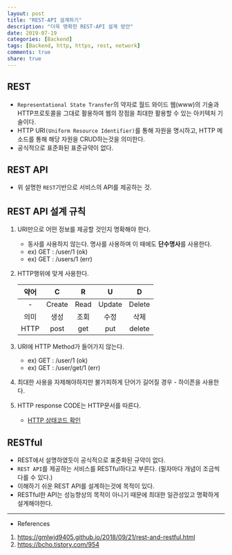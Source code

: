 ```yaml
---
layout: post
title: "REST-API 설계하기"
description: "더욱 명확한 REST-API 설계 방안"
date: 2019-07-19
categories: [Backend]
tags: [Backend, http, https, rest, network]
comments: true
share: true
---
```


## REST
* `Representational State Transfer`의 약자로 월드 와이드 웹(www)의 기술과 HTTP프로토콜을 그대로 활용하여 웹의 장점을 최대한 활용할 수 있는 아키텍처 기술이다.
* HTTP URI`(Uniform Resource Identifier)`를 통해 자원을 명시하고, HTTP 메소드를 통해 해당 자원을 CRUD하는것을 의미한다.
* 공식적으로 표준화된 표준규약이 없다.

## REST API
* 위 설명한 `REST`기반으로 서비스의 API를 제공하는 것.

## REST API 설계 규칙
1. URI만으로 어떤 정보를 제공할 것인지 명확해야 한다.
    - 동사를 사용하지 않는다. 명사를 사용하며 이 때에도 **단수명사**를 사용한다.
    - ex) GET : /user/1 (ok)
    - ex) GET : /users/1 (err)
2. HTTP행위에 맞게 사용한다.

    |약어|C|R|U|D|
    |:---:|:---:|:---:|:---:|:---:|
    |-|Create|Read|Update|Delete|
    |의미|생성|조회|수정|삭제|
    |HTTP|post|get|put|delete|
3. URI에 HTTP Method가 들어가지 않는다.
    - ex) GET : /user/1 (ok)
    - ex) GET : /user/get/1 (err)
4. 최대한 사용을 자제해야하지만 불가피하게 단어가 길어질 경우 - 하이픈을 사용한다.
5. HTTP response CODE는 HTTP문서를 따른다.
    - [HTTP 상태코드 확인](https://ko.wikipedia.org/wiki/HTTP_%EC%83%81%ED%83%9C_%EC%BD%94%EB%93%9C)

## RESTful
* REST에서 설명하였듯이 공식적으로 표준화된 규약이 없다.
* `REST API`를 제공하는 서비스를 RESTful하다고 부른다. (필자마다 개념이 조금씩 다를 수 있다.)
* 이해하기 쉬운 REST API를 설계하는것에 목적이 있다.
* RESTful한 API는 성능향상의 목적이 아니기 때문에 최대한 일관성있고 명확하게 설계해야한다.
      


---
* References  
1. https://gmlwjd9405.github.io/2018/09/21/rest-and-restful.html
2. https://bcho.tistory.com/954